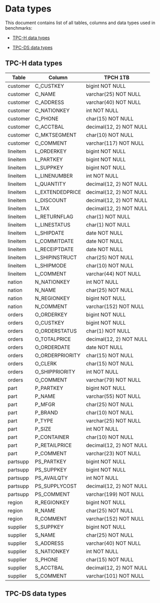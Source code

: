 # Data types

This document contains list of all tables, columns and data types used in benchmarks:

- [TPC-H data types](#tpc-h-data-types)

- [TPC-DS data types](#tpc-ds-data-types)



## TPC-H data types

| Table    | Column          | TPCH 1TB                 |
| -------- | --------------- | ------------------------ |
| customer | C_CUSTKEY       | bigint NOT NULL          |
| customer | C_NAME          | varchar(25) NOT NULL     |
| customer | C_ADDRESS       | varchar(40) NOT NULL     |
| customer | C_NATIONKEY     | int NOT NULL             |
| customer | C_PHONE         | char(15) NOT NULL        |
| customer | C_ACCTBAL       | decimal(12, 2) NOT  NULL |
| customer | C_MKTSEGMENT    | char(10) NOT NULL        |
| customer | C_COMMENT       | varchar(117) NOT NULL    |
| lineitem | L_ORDERKEY      | bigint NOT NULL          |
| lineitem | L_PARTKEY       | bigint NOT NULL          |
| lineitem | L_SUPPKEY       | bigint NOT NULL          |
| lineitem | L_LINENUMBER    | int NOT NULL             |
| lineitem | L_QUANTITY      | decimal(12, 2) NOT  NULL |
| lineitem | L_EXTENDEDPRICE | decimal(12, 2) NOT  NULL |
| lineitem | L_DISCOUNT      | decimal(12, 2) NOT  NULL |
| lineitem | L_TAX           | decimal(12, 2) NOT  NULL |
| lineitem | L_RETURNFLAG    | char(1) NOT NULL         |
| lineitem | L_LINESTATUS    | char(1) NOT NULL         |
| lineitem | L_SHIPDATE      | date NOT NULL            |
| lineitem | L_COMMITDATE    | date NOT NULL            |
| lineitem | L_RECEIPTDATE   | date NOT NULL            |
| lineitem | L_SHIPINSTRUCT  | char(25) NOT NULL        |
| lineitem | L_SHIPMODE      | char(10) NOT NULL        |
| lineitem | L_COMMENT       | varchar(44) NOT NULL     |
| nation   | N_NATIONKEY     | int NOT NULL             |
| nation   | N_NAME          | char(25) NOT NULL        |
| nation   | N_REGIONKEY     | bigint NOT NULL          |
| nation   | N_COMMENT       | varchar(152) NOT NULL    |
| orders   | O_ORDERKEY      | bigint NOT NULL          |
| orders   | O_CUSTKEY       | bigint NOT NULL          |
| orders   | O_ORDERSTATUS   | char(1) NOT NULL         |
| orders   | O_TOTALPRICE    | decimal(12, 2) NOT  NULL |
| orders   | O_ORDERDATE     | date NOT NULL            |
| orders   | O_ORDERPRIORITY | char(15) NOT NULL        |
| orders   | O_CLERK         | char(15) NOT NULL        |
| orders   | O_SHIPPRIORITY  | int NOT NULL             |
| orders   | O_COMMENT       | varchar(79) NOT NULL     |
| part     | P_PARTKEY       | bigint NOT NULL          |
| part     | P_NAME          | varchar(55) NOT NULL     |
| part     | P_MFGR          | char(25) NOT NULL        |
| part     | P_BRAND         | char(10) NOT NULL        |
| part     | P_TYPE          | varchar(25) NOT NULL     |
| part     | P_SIZE          | int NOT NULL             |
| part     | P_CONTAINER     | char(10) NOT NULL        |
| part     | P_RETAILPRICE   | decimal(12, 2) NOT  NULL |
| part     | P_COMMENT       | varchar(23) NOT NULL     |
| partsupp | PS_PARTKEY      | bigint NOT NULL          |
| partsupp | PS_SUPPKEY      | bigint NOT NULL          |
| partsupp | PS_AVAILQTY     | int NOT NULL             |
| partsupp | PS_SUPPLYCOST   | decimal(12, 2) NOT  NULL |
| partsupp | PS_COMMENT      | varchar(199) NOT NULL    |
| region   | R_REGIONKEY     | bigint NOT NULL          |
| region   | R_NAME          | char(25) NOT NULL        |
| region   | R_COMMENT       | varchar(152) NOT NULL    |
| supplier | S_SUPPKEY       | bigint NOT NULL          |
| supplier | S_NAME          | char(25) NOT NULL        |
| supplier | S_ADDRESS       | varchar(40) NOT NULL     |
| supplier | S_NATIONKEY     | int NOT NULL             |
| supplier | S_PHONE         | char(15) NOT NULL        |
| supplier | S_ACCTBAL       | decimal(12, 2) NOT  NULL |
| supplier | S_COMMENT       | varchar(101) NOT NULL    |



## TPC-DS data types

